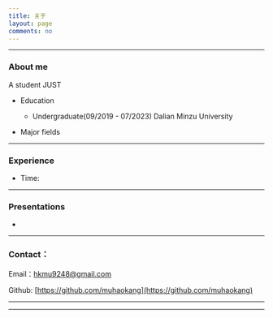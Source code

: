 ```yaml
---
title: 关于
layout: page
comments: no
---
```


---
### About me
A student JUST

* Education
    * Undergraduate(09/2019 - 07/2023) Dalian Minzu University

* Major fields
	

---
### Experience
* Time: 

---
### Presentations
* 

----

### Contact：
Email：hkmu9248@gmail.com



Github: [https://github.com/muhaokang](https://github.com/muhaokang)

----


----
